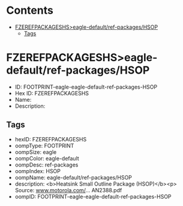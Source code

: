 



Contents
========

* [FZEREFPACKAGESHS>eagle-default/ref-packages/HSOP](#fzerefpackageshseagle-defaultref-packageshsop)
	* [Tags](#tags)

# FZEREFPACKAGESHS>eagle-default/ref-packages/HSOP

- ID: FOOTPRINT-eagle-eagle-default-ref-packages-HSOP
- Hex ID: FZEREFPACKAGESHS
- Name: 
- Description: 

## Tags

- hexID: FZEREFPACKAGESHS
- oompType: FOOTPRINT
- oompSize: eagle
- oompColor: eagle-default
- oompDesc: ref-packages
- oompIndex: HSOP
- oompName: eagle-default/ref-packages/HSOP
- description: &lt;b&gt;Heatsink Small Outline Package (HSOP)&lt;/b&gt;&lt;p&gt;&#xD;
Source: www.motorola.com/... AN2388.pdf
- oompID: FOOTPRINT-eagle-eagle-default-ref-packages-HSOP
